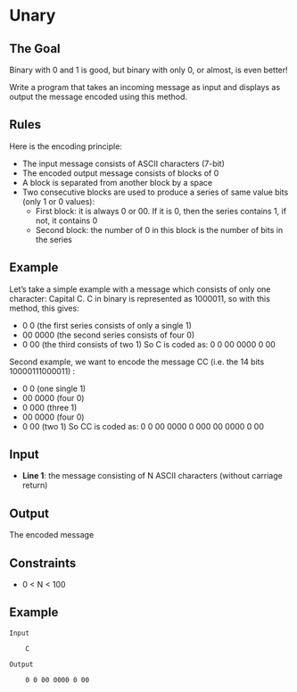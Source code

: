 # Unary

## The Goal
Binary with 0 and 1 is good, but binary with only 0, or almost, is even better!

Write a program that takes an incoming message as input and displays as output the message encoded using this method.

## Rules

Here is the encoding principle:

* The input message consists of ASCII characters (7-bit)
* The encoded output message consists of blocks of 0
* A block is separated from another block by a space
* Two consecutive blocks are used to produce a series of same value bits (only 1 or 0 values):
  - First block: it is always 0 or 00. If it is 0, then the series contains 1, if not, it contains 0
  - Second block: the number of 0 in this block is the number of bits in the series

## Example

Let’s take a simple example with a message which consists of only one character: Capital C. C in binary is represented as 1000011, so with this method, this gives:

* 0 0 (the first series consists of only a single 1)
* 00 0000 (the second series consists of four 0)
* 0 00 (the third consists of two 1)
So C is coded as: 0 0 00 0000 0 00

 
Second example, we want to encode the message CC (i.e. the 14 bits 10000111000011) :

* 0 0 (one single 1)
* 00 0000 (four 0)
* 0 000 (three 1)
* 00 0000 (four 0)
* 0 00 (two 1)
So CC is coded as: 0 0 00 0000 0 000 00 0000 0 00

## Input

* **Line 1**: the message consisting of N ASCII characters (without carriage return)

## Output

The encoded message

## Constraints

* 0 < N < 100

## Example

    Input

        C

    Output

        0 0 00 0000 0 00
